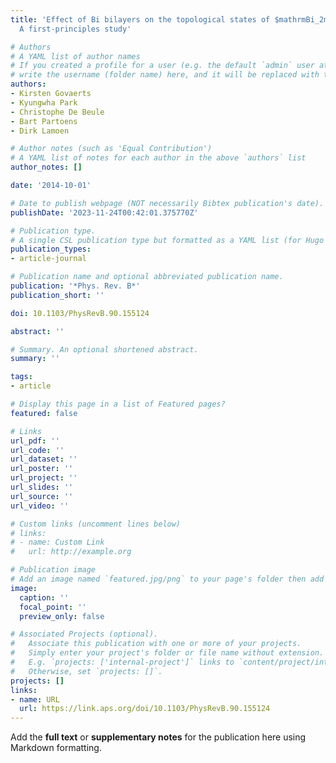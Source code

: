 ```yaml
---
title: 'Effect of Bi bilayers on the topological states of $mathrmBi_2mathrmSe_3$:
  A first-principles study'

# Authors
# A YAML list of author names
# If you created a profile for a user (e.g. the default `admin` user at `content/authors/admin/`), 
# write the username (folder name) here, and it will be replaced with their full name and linked to their profile.
authors:
- Kirsten Govaerts
- Kyungwha Park
- Christophe De Beule
- Bart Partoens
- Dirk Lamoen

# Author notes (such as 'Equal Contribution')
# A YAML list of notes for each author in the above `authors` list
author_notes: []

date: '2014-10-01'

# Date to publish webpage (NOT necessarily Bibtex publication's date).
publishDate: '2023-11-24T00:42:01.375770Z'

# Publication type.
# A single CSL publication type but formatted as a YAML list (for Hugo requirements).
publication_types:
- article-journal

# Publication name and optional abbreviated publication name.
publication: '*Phys. Rev. B*'
publication_short: ''

doi: 10.1103/PhysRevB.90.155124

abstract: ''

# Summary. An optional shortened abstract.
summary: ''

tags:
- article

# Display this page in a list of Featured pages?
featured: false

# Links
url_pdf: ''
url_code: ''
url_dataset: ''
url_poster: ''
url_project: ''
url_slides: ''
url_source: ''
url_video: ''

# Custom links (uncomment lines below)
# links:
# - name: Custom Link
#   url: http://example.org

# Publication image
# Add an image named `featured.jpg/png` to your page's folder then add a caption below.
image:
  caption: ''
  focal_point: ''
  preview_only: false

# Associated Projects (optional).
#   Associate this publication with one or more of your projects.
#   Simply enter your project's folder or file name without extension.
#   E.g. `projects: ['internal-project']` links to `content/project/internal-project/index.md`.
#   Otherwise, set `projects: []`.
projects: []
links:
- name: URL
  url: https://link.aps.org/doi/10.1103/PhysRevB.90.155124
---
```


Add the **full text** or **supplementary notes** for the publication here using Markdown formatting.
